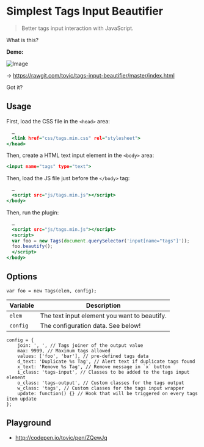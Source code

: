 Simplest Tags Input Beautifier
==============================

> Better tags input interaction with JavaScript.

What is this?

**Demo:**

![Image](https://cloud.githubusercontent.com/assets/1669261/12162361/7b457e14-b533-11e5-990a-8805cac26bb3.gif)

&rarr; https://rawgit.com/tovic/tags-input-beautifier/master/index.html

Got it?

Usage
-----

First, load the CSS file in the `<head>` area:

~~~ .html
  …
  <link href="css/tags.min.css" rel="stylesheet">
</head>
~~~

Then, create a HTML text input element in the `<body>` area:

~~~ .html
<input name="tags" type="text">
~~~

Then, load the JS file just before the `</body>` tag:

~~~ .html
  …
  <script src="js/tags.min.js"></script>
</body>
~~~


Then, run the plugin:

~~~ .html
  …
  <script src="js/tags.min.js"></script>
  <script>
  var foo = new Tags(document.querySelector('input[name="tags"]'));
  foo.beautify();
  </script>
</body>
~~~

Options
-------

~~~ .javascript
var foo = new Tags(elem, config);
~~~

Variable | Description
-------- | -----------
`elem` | The text input element you want to beautify.
`config` | The configuration data. See below!

~~~ .javascript
config = {
    join: ', ', // Tags joiner of the output value
    max: 9999, // Maximum tags allowed
    values: ['foo', 'bar'], // pre-defined tags data
    d_text: 'Duplicate %s Tag', // Alert text if duplicate tags found
    x_text: 'Remove %s Tag', // Remove message in `x` button
    i_class: 'tags-input', // Classes to be added to the tags input element
    o_class: 'tags-output', // Custom classes for the tags output 
    w_class: 'tags', // Custom classes for the tags input wrapper
    update: function() {} // Hook that will be triggered on every tags item update
};
~~~

Playground
----------

 * http://codepen.io/tovic/pen/ZQewJq